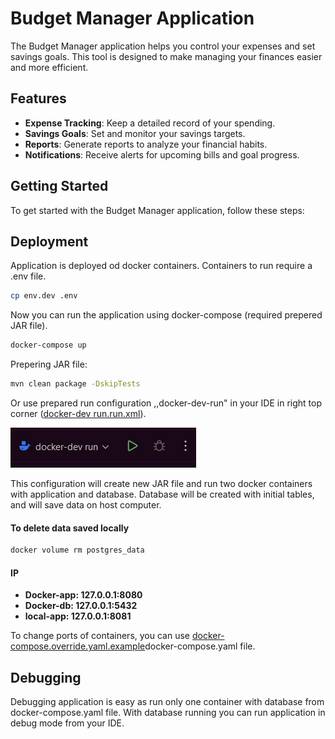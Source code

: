 # Budget Manager Application

The Budget Manager application helps you control your expenses and set savings goals. This tool is designed to make managing your finances easier and more efficient.

## Features

- **Expense Tracking**: Keep a detailed record of your spending.
- **Savings Goals**: Set and monitor your savings targets.
- **Reports**: Generate reports to analyze your financial habits.
- **Notifications**: Receive alerts for upcoming bills and goal progress.

## Getting Started

To get started with the Budget Manager application, follow these steps:

## Deployment
Application is deployed od docker containers. Containers to run require a .env file.

```bash
cp env.dev .env
```
Now you can run the application using docker-compose (required prepered JAR file).

```bash
docker-compose up
```

Prepering JAR file:
```bash
mvn clean package -DskipTests
```

Or use prepared run configuration ,,docker-dev-run" in your IDE in right top corner ([docker-dev run.run.xml](.run%2Fdocker-dev%20run.run.xml)).

![img_1.png](public/ReadMeRunConfigImg.png)

This configuration will create new JAR file and run two docker containers with application and database.
Database will be created with initial tables, and will save data on host computer.
#### To delete data saved locally ####

```bash
docker volume rm postgres_data
```

#### IP ####
- **Docker-app: 127.0.0.1:8080**
- **Docker-db: 127.0.0.1:5432**
- **local-app: 127.0.0.1:8081**

To change ports of containers, you can use [docker-compose.override.yaml.example](docker-compose.override.yaml.example)docker-compose.yaml file. 

## Debugging
Debugging application is easy as run only one container with database from docker-compose.yaml file.
With database running you can run application in debug mode from your IDE.
